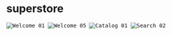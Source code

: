 # superstore
<kbd>![Welcome 01](https://user-images.githubusercontent.com/90906602/136977106-aad3f540-0029-4b35-a316-d0e7a9c78c77.png)</kbd>
&nbsp;<kbd>![Welcome 05](https://user-images.githubusercontent.com/90906602/136977123-24a422d3-9dc4-4d72-a47d-3d4df79db7cb.png)</kbd>
&nbsp;<kbd>![Catalog 01](https://user-images.githubusercontent.com/90906602/136977137-d78ec7ab-64fb-4281-9630-cd9b864015bf.png)</kbd>
&nbsp;<kbd>![Search 02](https://user-images.githubusercontent.com/90906602/136977145-fcb189b6-81e3-4cbd-983c-0d60cb76c6c6.png)</kbd>
